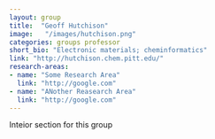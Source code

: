 ```yaml
---
layout: group
title:  "Geoff Hutchison"
image:   "/images/hutchison.png"
categories: groups professor
short_bio: "Electronic materials; cheminformatics"
link: "http://hutchison.chem.pitt.edu/"
research-areas: 
- name: "Some Research Area"
  link: "http://google.com"
- name: "ANother Reasearch Area"
  link: "http://google.com"	
---
```

Inteior section for this group 
